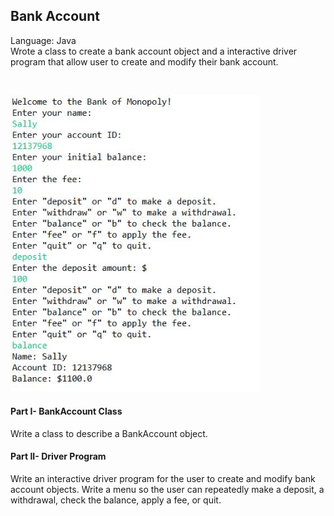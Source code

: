 ## Bank Account 
Language: Java </br>
Wrote a class to create a bank account object and a interactive driver program that allow user to create and modify their bank account. 

</br>
<p align="left">
  <img src="bankAccount.JPG" width="400"/>
</p>

#### Part I- BankAccount Class 
Write a class to describe a BankAccount object. 

#### Part II- Driver Program
Write an interactive driver program for the user to create and modify bank account objects. 
Write a menu so the user can repeatedly make a deposit, a withdrawal, check the balance, apply a fee, or quit.

